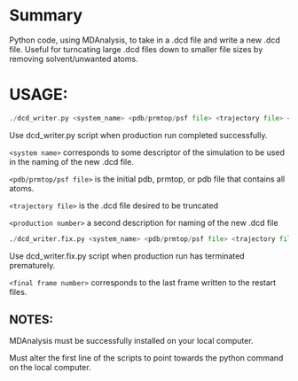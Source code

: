 # Summary 
Python code, using MDAnalysis, to take in a .dcd file and write a new .dcd file. Useful for turncating large .dcd files down to smaller file sizes by removing solvent/unwanted atoms. 

# USAGE:
```python
./dcd_writer.py <system_name> <pdb/prmtop/psf file> <trajectory file> <production number>
```
  Use dcd_writer.py script when production run completed successfully.
  
  `<system name>` corresponds to some descriptor of the simulation to be used in the naming of the new .dcd file.
  
  `<pdb/prmtop/psf file>` is the initial pdb, prmtop, or pdb file that contains all atoms.
  
  `<trajectory file>` is the .dcd file desired to be truncated
  
  `<production number>` a second description for naming of the new .dcd file 

```python  
./dcd_writer.fix.py <system_name> <pdb/prmtop/psf file> <trajectory file> <production number> <final frame number>
```
  Use dcd_writer.fix.py script when production run has terminated prematurely.

  `<final frame number>` corresponds to the last frame written to the restart files. 

## NOTES:
  MDAnalysis must be successfully installed on your local computer.
  
  Must alter the first line of the scripts to point towards the python command on the local computer.
  
  
  
